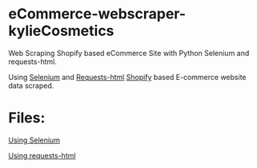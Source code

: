 # eCommerce-webscraper-kylieCosmetics
Web Scraping Shopify based eCommerce Site with Python Selenium and requests-html.

Using [Selenium](https://www.selenium.dev/) and [Requests-html](https://docs.python-requests.org/projects/requests-html/en/latest/) [Shopify](https://www.shopify.com/) based E-commerce website data scraped.

# Files: 
[Using Selenium](https://github.com/FayzulSaimun/eCommerce-webscraper-kylieCosmetics/blob/master/Selenium-eCommerce-webscraper.py)

[Using requests-html](https://github.com/FayzulSaimun/eCommerce-webscraper-kylieCosmetics/blob/master/eCommerce-webscraper.py)
